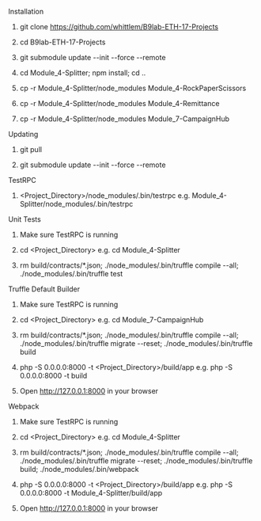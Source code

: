 Installation

1. git clone https://github.com/whittlem/B9lab-ETH-17-Projects

2. cd B9lab-ETH-17-Projects

3. git submodule update --init --force --remote

4. cd Module_4-Splitter; npm install; cd ..

5. cp -r Module_4-Splitter/node_modules Module_4-RockPaperScissors

6. cp -r Module_4-Splitter/node_modules Module_4-Remittance

7. cp -r Module_4-Splitter/node_modules Module_7-CampaignHub


Updating

1. git pull

2. git submodule update --init --force --remote


TestRPC

1. <Project_Directory>/node_modules/.bin/testrpc   e.g. Module_4-Splitter/node_modules/.bin/testrpc


Unit Tests

1. Make sure TestRPC is running

2. cd <Project_Directory>  e.g. cd Module_4-Splitter

2. rm build/contracts/*.json; ./node_modules/.bin/truffle compile --all; ./node_modules/.bin/truffle test


Truffle Default Builder

1. Make sure TestRPC is running

2. cd <Project_Directory>  e.g. cd Module_7-CampaignHub

3. rm build/contracts/*.json; ./node_modules/.bin/truffle compile --all; ./node_modules/.bin/truffle migrate --reset; ./node_modules/.bin/truffle build

4. php -S 0.0.0.0:8000 -t <Project_Directory>/build/app   e.g. php -S 0.0.0.0:8000 -t build

5. Open http://127.0.0.1:8000 in your browser


Webpack

1. Make sure TestRPC is running

2. cd <Project_Directory>  e.g. cd Module_4-Splitter

3. rm build/contracts/*.json; ./node_modules/.bin/truffle compile --all; ./node_modules/.bin/truffle migrate --reset; ./node_modules/.bin/truffle build; ./node_modules/.bin/webpack

4. php -S 0.0.0.0:8000 -t <Project_Directory>/build/app   e.g. php -S 0.0.0.0:8000 -t Module_4-Splitter/build/app

5. Open http://127.0.0.1:8000 in your browser
